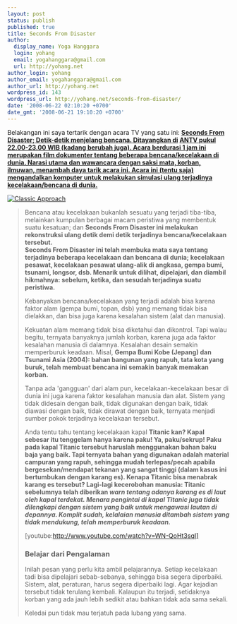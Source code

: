 ```yaml
---
layout: post
status: publish
published: true
title: Seconds From Disaster
author:
  display_name: Yoga Hanggara
  login: yohang
  email: yogahanggara@gmail.com
  url: http://yohang.net
author_login: yohang
author_email: yogahanggara@gmail.com
author_url: http://yohang.net
wordpress_id: 143
wordpress_url: http://yohang.net/seconds-from-disaster/
date: '2008-06-22 02:10:20 +0700'
date_gmt: '2008-06-21 19:10:20 +0700'
---
```

Belakangan ini saya tertarik dengan acara TV yang satu ini: **[Seconds From Disaster; Detik-detik menjelang bencana. Ditayangkan di](http://en.wikipedia.org/wiki/Seconds_From_Disaster) [ANTV pukul 22.00-23.00 WIB (kadang berubah juga). Acara berdurasi 1 jam ini merupakan film dokumenter tentang beberapa bencana/kecelakaan di dunia. Narasi utama dan wawancara dengan saksi mata, korban, ilmuwan, menambah daya tarik acara ini. Acara ini (tentu saja) mengandalkan komputer untuk melakukan simulasi ulang terjadinya kecelakaan/bencana di dunia.<!--more-->](http://an.tv)**

[![Classic Approach](http://yohang.net/wp-content/uploads/2597003149_fab251b2142.jpg)](http://www.flickr.com/photos/87857621@N00/2597003149/ "Classic Approach")

> Bencana atau kecelakaan bukanlah sesuatu yang terjadi tiba-tiba, melainkan kumpulan berbagai macam peristiwa yang membentuk suatu kesatuan; dan **Seconds From Disaster ini melakukan rekonstruksi ulang detik demi detik terjadinya bencana/kecelakaan tersebut.  
> Seconds From Disaster ini telah membuka mata saya tentang terjadinya beberapa kecelakaan dan bencana di dunia; kecelakaan pesawat, kecelakaan pesawat ulang-alik di angkasa, gempa bumi, tsunami, longsor, dsb. Menarik untuk dilihat, dipelajari, dan diambil hikmahnya: sebelum, ketika, dan sesudah terjadinya suatu peristiwa.**
> 
> Kebanyakan bencana/kecelakaan yang terjadi adalah bisa karena faktor alam (gempa bumi, topan, dsb) yang memang tidak bisa dielakkan, dan bisa juga karena kesalahan sistem (alat dan manusia).
> 
> Kekuatan alam memang tidak bisa diketahui dan dikontrol. Tapi walau begitu, ternyata banyaknya jumlah korban, karena juga ada faktor kesalahan manusia di dalamnya. Kesalahan desain semakin memperburuk keadaan. Misal, **Gempa Bumi Kobe (Jepang) dan Tsunami Asia (2004): bahan bangunan yang rapuh, tata kota yang buruk, telah membuat bencana ini semakin banyak memakan korban.**
> 
> Tanpa ada 'gangguan' dari alam pun, kecelakaan-kecelakaan besar di dunia ini juga karena faktor kesalahan manusia dan alat. Sistem yang tidak didesain dengan baik, tidak digunakan dengan baik, tidak diawasi dengan baik, tidak dirawat dengan baik, ternyata menjadi sumber pokok terjadinya kecelakaan tersebut.
> 
> Anda tentu tahu tentang kecelakaan kapal **Titanic kan? Kapal sebesar itu tenggelam hanya karena paku! Ya, paku/sekrup! Paku pada kapal Titanic tersebut haruslah menggunakan bahan baku baja yang baik. Tapi ternyata bahan yang digunakan adalah material campuran yang rapuh, sehingga mudah terlepas/pecah apabila bergesekan/mendapat tekanan yang sangat tinggi (dalam kasus ini bertumbukan dengan karang es). Kenapa Titanic bisa menabrak karang es tersebut? Lagi-lagi kecerobohan manusia: Titanic sebelumnya telah diberikan _warn tentang adanya karang es di laut oleh kapal terdekat. Menara pengintai di kapal Titanic juga tidak dilengkapi dengan sistem yang baik untuk mengawasi lautan di depannya. Komplit sudah, kelalaian manusia ditambah sistem yang tidak mendukung, telah memperburuk keadaan._**
> 
> [youtube:http://www.youtube.com/watch?v=WN-QoHt3sqI]
> 
> ### Belajar dari Pengalaman  
> Inilah pesan yang perlu kita ambil pelajarannya. Setiap kecelakaan tadi bisa dipelajari sebab-sebanya, sehingga bisa segera diperbaiki. Sistem, alat, peraturan, harus segera diperbaiki lagi. Agar kejadian tersebut tidak terulang kembali. Kalaupun itu terjadi, setidaknya korban yang ada jauh lebih sedikit atau bahkan tidak ada sama sekali.
> 
> Keledai pun tidak mau terjatuh pada lubang yang sama.